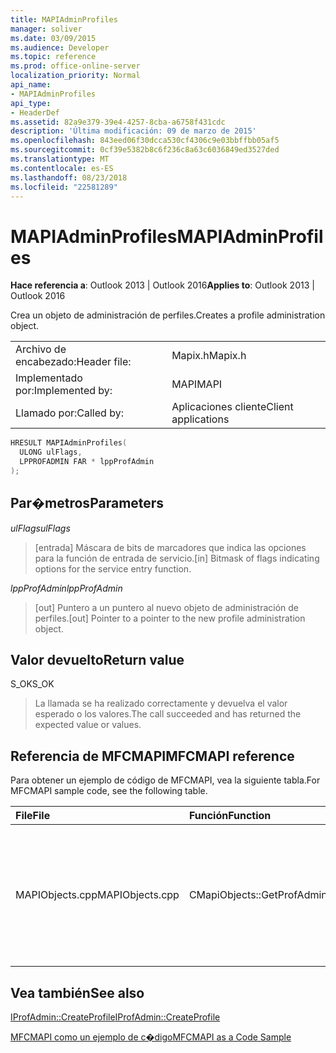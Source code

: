 ```yaml
---
title: MAPIAdminProfiles
manager: soliver
ms.date: 03/09/2015
ms.audience: Developer
ms.topic: reference
ms.prod: office-online-server
localization_priority: Normal
api_name:
- MAPIAdminProfiles
api_type:
- HeaderDef
ms.assetid: 82a9e379-39e4-4257-8cba-a6758f431cdc
description: 'Última modificación: 09 de marzo de 2015'
ms.openlocfilehash: 843eed06f30dcca530cf4306c9e03bbffbb05af5
ms.sourcegitcommit: 0cf39e5382b8c6f236c8a63c6036849ed3527ded
ms.translationtype: MT
ms.contentlocale: es-ES
ms.lasthandoff: 08/23/2018
ms.locfileid: "22581289"
---
```

# <a name="mapiadminprofiles"></a><span data-ttu-id="20e18-103">MAPIAdminProfiles</span><span class="sxs-lookup"><span data-stu-id="20e18-103">MAPIAdminProfiles</span></span>

  
  
<span data-ttu-id="20e18-104">**Hace referencia a**: Outlook 2013 | Outlook 2016</span><span class="sxs-lookup"><span data-stu-id="20e18-104">**Applies to**: Outlook 2013 | Outlook 2016</span></span> 
  
<span data-ttu-id="20e18-105">Crea un objeto de administración de perfiles.</span><span class="sxs-lookup"><span data-stu-id="20e18-105">Creates a profile administration object.</span></span> 
  
|||
|:-----|:-----|
|<span data-ttu-id="20e18-106">Archivo de encabezado:</span><span class="sxs-lookup"><span data-stu-id="20e18-106">Header file:</span></span>  <br/> |<span data-ttu-id="20e18-107">Mapix.h</span><span class="sxs-lookup"><span data-stu-id="20e18-107">Mapix.h</span></span>  <br/> |
|<span data-ttu-id="20e18-108">Implementado por:</span><span class="sxs-lookup"><span data-stu-id="20e18-108">Implemented by:</span></span>  <br/> |<span data-ttu-id="20e18-109">MAPI</span><span class="sxs-lookup"><span data-stu-id="20e18-109">MAPI</span></span>  <br/> |
|<span data-ttu-id="20e18-110">Llamado por:</span><span class="sxs-lookup"><span data-stu-id="20e18-110">Called by:</span></span>  <br/> |<span data-ttu-id="20e18-111">Aplicaciones cliente</span><span class="sxs-lookup"><span data-stu-id="20e18-111">Client applications</span></span>  <br/> |
   
```cpp
HRESULT MAPIAdminProfiles(
  ULONG ulFlags,
  LPPROFADMIN FAR * lppProfAdmin
);
```

## <a name="parameters"></a><span data-ttu-id="20e18-112">Par�metros</span><span class="sxs-lookup"><span data-stu-id="20e18-112">Parameters</span></span>

 <span data-ttu-id="20e18-113">_ulFlags_</span><span class="sxs-lookup"><span data-stu-id="20e18-113">_ulFlags_</span></span>
  
> <span data-ttu-id="20e18-114">[entrada] Máscara de bits de marcadores que indica las opciones para la función de entrada de servicio.</span><span class="sxs-lookup"><span data-stu-id="20e18-114">[in] Bitmask of flags indicating options for the service entry function.</span></span> 
    
 <span data-ttu-id="20e18-115">_lppProfAdmin_</span><span class="sxs-lookup"><span data-stu-id="20e18-115">_lppProfAdmin_</span></span>
  
> <span data-ttu-id="20e18-116">[out] Puntero a un puntero al nuevo objeto de administración de perfiles.</span><span class="sxs-lookup"><span data-stu-id="20e18-116">[out] Pointer to a pointer to the new profile administration object.</span></span>
    
## <a name="return-value"></a><span data-ttu-id="20e18-117">Valor devuelto</span><span class="sxs-lookup"><span data-stu-id="20e18-117">Return value</span></span>

<span data-ttu-id="20e18-118">S_OK</span><span class="sxs-lookup"><span data-stu-id="20e18-118">S_OK</span></span> 
  
> <span data-ttu-id="20e18-119">La llamada se ha realizado correctamente y devuelva el valor esperado o los valores.</span><span class="sxs-lookup"><span data-stu-id="20e18-119">The call succeeded and has returned the expected value or values.</span></span>
    
## <a name="mfcmapi-reference"></a><span data-ttu-id="20e18-120">Referencia de MFCMAPI</span><span class="sxs-lookup"><span data-stu-id="20e18-120">MFCMAPI reference</span></span>

<span data-ttu-id="20e18-121">Para obtener un ejemplo de código de MFCMAPI, vea la siguiente tabla.</span><span class="sxs-lookup"><span data-stu-id="20e18-121">For MFCMAPI sample code, see the following table.</span></span>
  
|<span data-ttu-id="20e18-122">**File**</span><span class="sxs-lookup"><span data-stu-id="20e18-122">**File**</span></span>|<span data-ttu-id="20e18-123">**Función**</span><span class="sxs-lookup"><span data-stu-id="20e18-123">**Function**</span></span>|<span data-ttu-id="20e18-124">**Comentario**</span><span class="sxs-lookup"><span data-stu-id="20e18-124">**Comment**</span></span>|
|:-----|:-----|:-----|
|<span data-ttu-id="20e18-125">MAPIObjects.cpp</span><span class="sxs-lookup"><span data-stu-id="20e18-125">MAPIObjects.cpp</span></span>  <br/> |<span data-ttu-id="20e18-126">CMapiObjects::GetProfAdmin</span><span class="sxs-lookup"><span data-stu-id="20e18-126">CMapiObjects::GetProfAdmin</span></span>  <br/> |<span data-ttu-id="20e18-127">MFCMAPI usa el método **MAPIAdminProfiles** para obtener el objeto de administración de perfiles.</span><span class="sxs-lookup"><span data-stu-id="20e18-127">MFCMAPI uses the **MAPIAdminProfiles** method to get the profile administration object.</span></span>  <br/> |
   
## <a name="see-also"></a><span data-ttu-id="20e18-128">Vea también</span><span class="sxs-lookup"><span data-stu-id="20e18-128">See also</span></span>



[<span data-ttu-id="20e18-129">IProfAdmin::CreateProfile</span><span class="sxs-lookup"><span data-stu-id="20e18-129">IProfAdmin::CreateProfile</span></span>](iprofadmin-createprofile.md)


[<span data-ttu-id="20e18-130">MFCMAPI como un ejemplo de c�digo</span><span class="sxs-lookup"><span data-stu-id="20e18-130">MFCMAPI as a Code Sample</span></span>](mfcmapi-as-a-code-sample.md)

